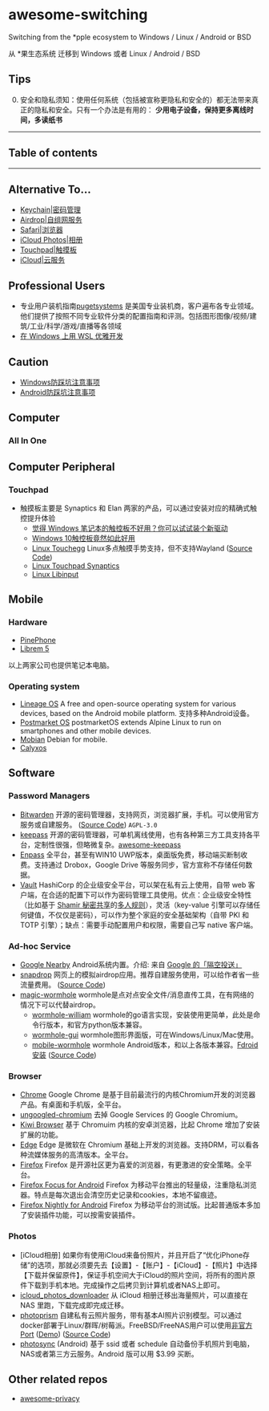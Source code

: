 # awesome-switching

Switching from the *pple ecosystem to Windows / Linux / Android or BSD

从 *果生态系统 迁移到 Windows 或者 Linux / Android / BSD

## Tips

0. 安全和隐私须知：使用任何系统（包括被宣称更隐私和安全的）都无法带来真正的隐私和安全。只有一个办法是有用的： **少用电子设备，保持更多离线时间，多读纸书**

--------------------

## Table of contents

--------------------

## Alternative To...

* [Keychain|密码管理](#password-managers)
* [Airdrop|自组网服务](#ad-hoc-service)
* [Safari|浏览器](#browser)
* [iCloud Photos|相册](#photos)
* [Touchpad|触摸板](#touchpad)
* [iCloud|云服务](nas.md)

## Professional Users
 
 - 专业用户装机指南[pugetsystems](https://www.pugetsystems.com/all_articles.php) 是美国专业装机商，客户遍布各专业领域。他们提供了按照不同专业软件分类的配置指南和评测。包括图形图像/视频/建筑/工业/科学/游戏/直播等各领域
 - [在 Windows 上用 WSL 优雅开发](https://github.com/spencerwooo/dowww)

## Caution

 * [Windows防踩坑注意事项](windows-notes.md)
 * [Android防踩坑注意事项](android-notes.md)

## Computer

### All In One

## Computer Peripheral

### Touchpad
- 触摸板主要是 Synaptics 和 Elan 两家的产品，可以通过安装对应的精确式触控提升体验
  - [觉得 Windows 笔记本的触控板不好用？你可以试试装个新驱动](https://zhuanlan.zhihu.com/p/38249316)
  - [Windows 10触控板竟然如此好用](https://www.bilibili.com/read/cv5845861)
  - [Linux Touchegg](https://wiki.archlinux.org/title/touchegg) Linux多点触摸手势支持，但不支持Wayland ([Source Code](https://github.com/JoseExposito/touchegg))
  - [Linux Touchpad Synaptics](https://wiki.archlinux.org/title/Touchpad_Synaptics)
  - [Linux Libinput](https://wiki.archlinux.org/title/Libinput)

## Mobile

### Hardware
- [PinePhone](https://www.pine64.org/pinephone/)
- [Librem 5](https://shop.puri.sm/shop/librem-5/)

以上两家公司也提供笔记本电脑。

### Operating system
- [Lineage OS](https://lineageos.org/) A free and open-source operating system for various devices, based on the Android mobile platform. 支持多种Android设备。
- [Postmarket OS](https://postmarketos.org/) postmarketOS extends Alpine Linux to run on smartphones and other mobile devices.
- [Mobian](https://mobian-project.org/) Debian for mobile.
- [Calyxos](https://calyxos.org/)

## Software

<!-- BEGIN SOFTWARE LIST -->

### Password Managers

- [Bitwarden](https://bitwarden.com/) 开源的密码管理器，支持网页，浏览器扩展，手机。可以使用官方服务或自建服务。 ([Source Code](https://github.com/bitwarden/server)) `AGPL-3.0`
- [keepass](https://keepass.info/) 开源的密码管理器，可单机离线使用，也有各种第三方工具支持各平台，定制性很强，但略微复杂。[awesome-keepass](https://github.com/lgg/awesome-keepass)
- [Enpass](https://www.enpass.io/) 全平台，甚至有WIN10 UWP版本，桌面版免费，移动端买断制收费。支持通过 Drobox，Google Drive 等服务同步，官方宣称不存储任何数据。
- [Vault](https://www.vaultproject.io) HashiCorp 的企业级安全平台，可以架在私有云上使用，自带 web 客户端，在合适的配置下可以作为密码管理工具使用。优点：企业级安全特性（比如基于 [Shamir 秘密共享](https://en.wikipedia.org/wiki/Shamir's_Secret_Sharing)的[多人规则](https://en.wikipedia.org/wiki/Two-man_rule)），灵活（key-value 引擎可以存储任何键值，不仅仅是密码），可以作为整个家庭的安全基础架构（自带 PKI 和 TOTP 引擎）；缺点：需要手动配置用户和权限，需要自己写 native 客户端。

### Ad-hoc Service

- [Google Nearby](https://en.wikipedia.org/wiki/Nearby_Share) Android系统内置。介绍: 来自 [Google 的「隔空投送」](https://sspai.com/post/61450)
- [snapdrop](https://snapdrop.net) 网页上的模拟airdrop应用。推荐自建服务使用，可以给作者省一些流量费用。  ([Source Code](https://github.com/RobinLinus/snapdrop))
- [magic-wormhole](https://github.com/magic-wormhole/magic-wormhole) wormhole是点对点安全文件/消息直传工具，在有网络的情况下可以代替airdrop。
  - [wormhole-william](https://github.com/psanford/wormhole-william) wormhole的go语言实现，安装使用更简单，此处是命令行版本，和官方python版本兼容。
  - [wormhole-gui](https://github.com/Jacalz/wormhole-gui) wormhole图形界面版，可在Windows/Linux/Mac使用。
  - [mobile-wormhole](https://play.google.com/store/apps/details?id=com.pavelsof.wormhole) wormhole Android版本，和以上各版本兼容。[Fdroid安装](https://f-droid.org/packages/com.pavelsof.wormhole/) ([Source Code](https://github.com/pavelsof/mobile-wormhole))

### Browser

- [Chrome](https://www.google.com/chrome)  Google Chrome 是基于目前最流行的内核Chromium开发的浏览器产品。有桌面和手机版，全平台。
- [ungoogled-chromium](https://github.com/Eloston/ungoogled-chromium) 去掉 Google Services 的 Google Chromium。
- [Kiwi Browser](https://play.google.com/store/apps/details?id=com.kiwibrowser.browser) 基于 Chromuim 内核的安卓浏览器，比起 Chrome 增加了安装扩展的功能。
- [Edge](https://microsoftedgewelcome.microsoft.com) Edge 是微软在 Chromium 基础上开发的浏览器。支持DRM，可以看各种流媒体服务的高清版本。全平台。
- [Firefox](https://www.mozilla.org/en-US/firefox/new/) Firefox 是开源社区更为喜爱的浏览器，有更激进的安全策略。全平台。
- [Firefox Focus for Android](https://play.google.com/store/apps/details?id=org.mozilla.focus) Firefox 为移动平台推出的轻量级，注重隐私浏览器。特点是每次退出会清空历史记录和cookies，本地不留痕迹。
- [Firefox Nightly for Android](https://play.google.com/store/apps/details?id=org.mozilla.fenix) Firefox 为移动平台的测试版。比起普通版本多加了安装插件功能，可以按需安装插件。

### Photos

- [iCloud相册] 如果你有使用iCloud来备份照片，并且开启了“优化iPhone存储”的选项，那就必须要先去【设置】-【账户】-【iCloud】-【照片】中选择【下载并保留原件】，保证手机空间大于iCloud的照片空间，将所有的图片原件下载到手机本地。完成操作之后拷贝到计算机或者NAS上即可。
- [icloud_photos_downloader](https://github.com/icloud-photos-downloader/icloud_photos_downloader) 从 iCloud 相册迁移出海量照片，可以直接在 NAS 里跑，下载完成即完成迁移。
- [photoprism](https://photoprism.app/features) 自建私有云照片服务，带有基本AI照片识别模型。可以通过docker部署于Linux/群晖/树莓派。FreeBSD/FreeNAS用户可以使用[非官方Port](https://github.com/huo-ju/photoprism-freebsd-port) ([Demo](https://demo.photoprism.org)) ([Source Code](https://github.com/photoprism/photoprism))
- [photosync](https://www.photosync-app.com/) (Android) 基于 ssid 或者 schedule 自动备份手机照片到电脑，NAS或者第三方云服务。Android 版可以用 $3.99 买断。

## Other related repos
- [awesome-privacy](https://github.com/pluja/awesome-privacy)
